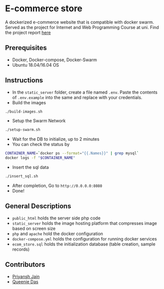 # E-commerce store

A dockerized e-commerce website that is compatible with docker swarm. Served as the project for Internet and Web Programming Course at uni. Find the project report [here](./ProjectReport.pdf)
## Prerequisites

- Docker, Docker-compose, Docker-Swarm
- Ubuntu 18.04/16.04 OS

## Instructions

- In the `static_server` folder, create a file named `.env`. Paste the contents of `.env.example` into the same and replace with your credentials.
- Build the images

```bash
./build-images.sh
```

- Setup the Swarm Network

```bash
./setup-swarm.sh
```

- Wait for the DB to initialize, up to 2 minutes
- You can check the status by

```bash
CONTAINER_NAME=`docker ps --format="{{.Names}}" | grep mysql`
docker logs -f "$CONTAINER_NAME"
```

- Insert the sql data

```bash
./insert_sql.sh
```

- After completion, Go to `http://0.0.0.0:8080`
- Done!

## General Descriptions

- `public_html` holds the server side php code
- `static_server` holds the image hosting platform that compresses image based on screen size
- `php` and `apache` hold the docker configuration
- `docker-compose.yml` holds the configuration for running docker services
- `ecom_store.sql` holds the initialization database (table creation, sample records)

## Contributors

- [Priyansh Jain](https://github.com/Presto412) 
- [Queenie Das](https://github.com/Queenie07)
